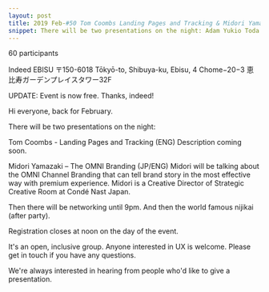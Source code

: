 ```yaml
---
layout: post
title: 2019 Feb-#50 Tom Coombs Landing Pages and Tracking & Midori Yamazaki The OMNI Branding
snippet: There will be two presentations on the night: Adam Yukio Toda: "Liftoff - Going from Design to ...
---
```

60 participants

Indeed EBISU 〒150-6018 Tōkyō-to, Shibuya-ku, Ebisu, 4 Chome−20−3 恵比寿ガーデンプレイスタワー32F

UPDATE: Event is now free. Thanks, indeed!

Hi everyone, back for February.

There will be two presentations on the night:

Tom Coombs - Landing Pages and Tracking (ENG)
Description coming soon.

Midori Yamazaki – The OMNI Branding (JP/ENG)
Midori will be talking about the OMNI Channel Branding that can tell brand story in the most effective way with premium experience. Midori is a Creative Director of Strategic Creative Room at Condé Nast Japan.

Then there will be networking until 9pm. And then the world famous nijikai (after party).

Registration closes at noon on the day of the event.

It's an open, inclusive group. Anyone interested in UX is welcome. Please get in touch if you have any questions.

We're always interested in hearing from people who'd like to give a presentation.

